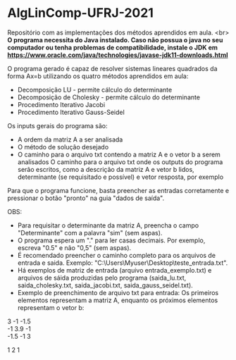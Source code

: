 # AlgLinComp-UFRJ-2021
Repositório com as implementações dos métodos aprendidos em aula. <br\>
**O programa necessita do Java instalado. Caso não possua o java no seu computador ou tenha problemas de compatibilidade, instale o JDK em https://www.oracle.com/java/technologies/javase-jdk11-downloads.html**

O programa gerado é capaz de resolver sistemas lineares quadrados da forma Ax=b utilizando os quatro métodos aprendidos em aula: 
- Decomposição LU - permite cálculo do determinante
- Decomposição de Cholesky - permite cálculo do determinante
- Procedimento Iterativo Jacobi
- Procedimento Iterativo Gauss-Seidel

Os inputs gerais do programa são:
- A ordem da matriz A a ser analisada
- O método de solução desejado
- O caminho para o arquivo txt contendo a matriz A e o vetor b a serem analisados
O caminho para o arquivo txt onde os outputs do programa serão escritos, como a descrição da matriz A e vetor b lidos, determinante (se requisitado e possível) e vetor resposta, por exemplo

Para que o programa funcione, basta preencher as entradas corretamente e pressionar o botão "pronto" na guia "dados de saída".

OBS: 
- Para requisitar o determinante da matriz A, preencha o campo "Determinante" com a palavra "sim" (sem aspas).
- O programa espera um "." para ler casas decimais. Por exemplo, escreva "0.5" e não "0,5" (sem aspas).
- É recomendado preencher o caminho completo para os arquivos de entrada e saida. Exemplo: "C:\Users\Myuser\Desktop\teste_entrada.txt".
- Há exemplos de matriz de entrada (arquivo entrada_exemplo.txt) e arquivos de sáida produzidas pelo programa (saida_lu.txt, saida_cholesky.txt, saida_jacobi.txt, saida_gauss_seidel.txt).
- Exemplo de preenchimento de arquivo txt para entrada: Os primeiros elementos representam a matriz A, enquanto os próximos elementos representam o vetor b:

3 -1 -1.5 <br />
-1 3.9 -1 <br />
-1.5 -1 3 <br />

1 2 1

